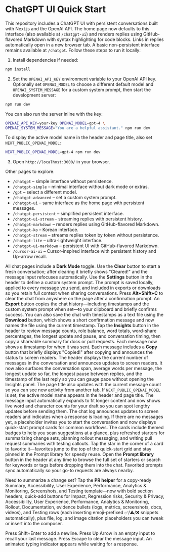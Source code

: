 # ChatGPT UI Quick Start

This repository includes a ChatGPT UI with persistent conversations built with Next.js and the OpenAI API. The home page now defaults to this interface (also available at `/chatgpt-ui`) and renders replies using GitHub-flavored Markdown with syntax highlighting for code blocks. Links in replies automatically open in a new browser tab. A basic non-persistent interface remains available at `/chatgpt`. Follow these steps to run it locally:

1. Install dependencies if needed:

```bash
npm install
```

2. Set the `OPENAI_API_KEY` environment variable to your OpenAI API key.
   Optionally set `OPENAI_MODEL` to choose a different default model and
   `OPENAI_SYSTEM_MESSAGE` for a custom system prompt, then start the development server:

```bash
npm run dev
```

   You can also run the server inline with the key:

```bash
OPENAI_API_KEY=your-key OPENAI_MODEL=gpt-4 \
OPENAI_SYSTEM_MESSAGE="You are a helpful assistant." npm run dev
```

   To display the active model name in the header and page title, also set
   `NEXT_PUBLIC_OPENAI_MODEL`:

```bash
NEXT_PUBLIC_OPENAI_MODEL=gpt-4 npm run dev
```

3. Open `http://localhost:3000/` in your browser.

Other pages to explore:

- `/chatgpt` – simple interface without persistence.
- `/chatgpt-simple` – minimal interface without dark mode or extras.
- `/gpt` – select a different model.
- `/chatgpt-advanced` – set a custom system prompt.
- `/chatgpt-ui` – same interface as the home page with persistent messages.
- `/chatgpt-persistent` – simplified persistent interface.
- `/chatgpt-ui-stream` – streaming replies with persistent history.
- `/chatgpt-markdown` – renders replies using GitHub-flavored Markdown.
- `/chatgpt-ko` – Korean interface.
- `/chatgpt-stream` – streams replies token by token without persistence.
- `/chatgpt-lite` – ultra-lightweight interface.
- `/chatgpt-ui-markdown` – persistent UI with GitHub-flavored Markdown.
- `/cursor-ai-ui` – Cursor-inspired interface with persistent history and Up-arrow recall.

All chat pages include a **Dark Mode** toggle. Use the **Clear** button to start a fresh conversation; after clearing it briefly shows "Cleared!" and the message input refocuses automatically.
Use the **Settings** button in the header to define a custom system prompt. The prompt is saved locally, applied to every
message you send, and included in exports or downloads so you retain full context when sharing conversations.
Press **Alt+Shift+C** to clear the chat from anywhere on the page after a confirmation prompt.
An **Export** button copies the chat history—including timestamps and the custom system prompt when set—to your clipboard and
briefly confirms success.
You can also save the chat with timestamps as a text file using the **Download** button, which shows a short confirmation message
and now names the file using the current timestamp.
Tap the **Insights** button in the header to review message counts, role balance, word totals, word-share percentages, the longest update and pause, and conversation timing, then copy a shareable summary for docs or pull requests.
Each message now shows a timestamp for when it was sent.
Each message includes a **Copy** button that briefly displays "Copied!" after copying and announces the status to screen readers.
The header displays the current number of messages in the conversation and announces updates to screen readers.
It now also surfaces the conversation span, average words per message, the longest update so far, the longest pause between replies, and the timestamp of the last reply so you can gauge pace without opening the Insights panel.
The page title also updates with the current message count so you can see new activity from another tab.
If `NEXT_PUBLIC_OPENAI_MODEL` is set, the active model name appears in the header and page title.
The message input automatically expands to fit longer content and now shows live word and character counts for your draft so you can spot lengthy updates before sending them.
The chat log announces updates to screen readers and indicates when a response is loading.
If there are no messages yet, a placeholder invites you to start the conversation and now displays quick-start prompt cards for
common workflows.
The cards include themed badges to help you scan suggestions at a glance, plus refreshed starters for summarizing change sets, planning rollout messaging, and writing pull request summaries with testing callouts. Tap the star in the corner of a card to favorite it—favorites jump to the top of the quick-start grid and stay pinned in the Prompt library for speedy reuse.
Open the **Prompt library** button in the header at any time to browse the full set of starters or search for keywords or tags before dropping them into the chat. Favorited prompts sync automatically so your go-to requests are always nearby.

Need to summarize a change set? Tap the **PR helper** for a copy-ready Summary, Accessibility, User Experience, Performance, Analytics & Monitoring, Screenshots, and Testing template—now with bold section headers, quick-add buttons for Impact, Regression risks, Security & Privacy, Accessibility, User Experience, Performance, Analytics & Monitoring, Rollout, Documentation, evidence bullets (logs, metrics, screenshots, docs, videos), and Testing rows (each inserting emoji-prefixed ✅/⚠️/❌ snippets automatically), plus file, log, and image citation placeholders you can tweak or insert into the composer.

Press Shift+Enter to add a newline.
Press Up Arrow in an empty input to recall your last message.
Press Escape to clear the message input.
An animated typing indicator appears while waiting for a response.
